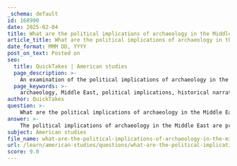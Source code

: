 ```yaml
---
_schema: default
id: 168990
date: 2025-02-04
title: What are the political implications of archaeology in the Middle East?
article_title: What are the political implications of archaeology in the Middle East?
date_format: MMM DD, YYYY
post_on_text: Posted on
seo:
  title: QuickTakes | American studies
  page_description: >-
    An examination of the political implications of archaeology in the Middle East, highlighting its role in historical narratives, national identity formation, cultural heritage destruction, Western influence, and the ideological frameworks in museums.
  page_keywords: >-
    archaeology, Middle East, political implications, historical narratives, national identities, cultural heritage, destruction, Western influence, nationalism, identity formation, museums, ideological frameworks
author: QuickTakes
question: >-
    What are the political implications of archaeology in the Middle East?
answer: >-
    The political implications of archaeology in the Middle East are profound and multifaceted, reflecting the intersection of historical narratives, national identities, and territorial claims. Here are some key aspects:\n\n1. **Historical Manipulation**: Archaeology can be employed to support specific political agendas by selectively highlighting artifacts that reinforce a particular narrative while concealing or destroying those that contradict it. For instance, the discovery of ancient Hebrew artifacts in Israel is often used to substantiate claims of a historical Jewish presence in the region, thereby reinforcing modern statehood and national identity. This selective use of history can lead to a skewed understanding of the past, where certain groups may assert dominance over others based on archaeological findings.\n\n2. **Cultural Heritage Destruction**: The physical and ideological destruction of cultural heritage is another significant political implication. Conflicts in the Middle East have led to the deliberate targeting of archaeological sites and artifacts, which are often viewed as symbols of opposing identities. This destruction serves not only to erase the historical presence of certain groups but also to repurpose artifacts in ways that align with new ideological functions, further entrenching political narratives.\n\n3. **Western Influence on Archaeology**: The dominance of Western perspectives in archaeological practices has significant implications for the representation of Middle Eastern histories. Many archaeological projects in the region have been led by Western archaeologists, which can marginalize local narratives and practices. This Western-centric approach often prioritizes interpretations that align with colonial histories, thereby perpetuating a form of cultural imperialism that affects how history is constructed and understood.\n\n4. **Nationalism and Identity Formation**: Archaeology plays a crucial role in the formation of national identities in the Middle East. Nations often utilize archaeological findings to construct a narrative of continuity and legitimacy, linking contemporary populations to ancient civilizations. This can be seen in various nationalistic movements where archaeological evidence is used to assert claims over land and heritage, thereby influencing political discourse and policy.\n\n5. **Ideological Frameworks in Museums**: Museums in the Middle East often reflect the political ideologies of the states in which they are located. The curation of exhibits can serve to promote specific national narratives while downplaying or omitting alternative histories. This ideological framework shapes public understanding of history and heritage, influencing how communities perceive their past and their place in the present.\n\nIn summary, the political implications of archaeology in the Middle East are deeply intertwined with issues of identity, power, and historical narrative construction. The field not only reflects but also actively shapes the political landscape, making it a critical area of study for understanding contemporary conflicts and cultural dynamics in the region.
subject: American studies
file_name: what-are-the-political-implications-of-archaeology-in-the-middle-east.md
url: /learn/american-studies/questions/what-are-the-political-implications-of-archaeology-in-the-middle-east
score: 9.0
---
```


&nbsp;